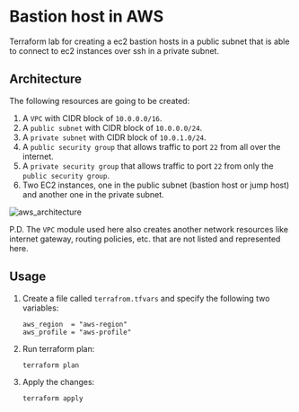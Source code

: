 # Bastion host in AWS

Terraform lab for creating a ec2 bastion hosts in a public subnet that is able to connect to ec2 instances over ssh in a private subnet.

## Architecture

The following resources are going to be created:

1. A `VPC` with CIDR block of `10.0.0.0/16`.
1. A `public subnet` with CIDR block of `10.0.0.0/24`.
1. A `private subnet` with CIDR block of `10.0.1.0/24`.
1. A `public security group` that allows traffic to port `22` from all over the internet.
1. A `private security group` that allows traffic to port `22` from only the `public security group`.
1. Two EC2 instances, one in the public subnet (bastion host or jump host) and another one in the private subnet.

![aws_architecture](./docs/bastion_hosts_aws.png)

P.D. The `VPC` module used here also creates another network resources like internet gateway, routing policies, etc. that are not listed and represented here.

## Usage
1. Create a file called `terrafrom.tfvars` and specify the following two variables:
    ```
    aws_region  = "aws-region"
    aws_profile = "aws-profile"
    ```

1. Run terraform plan:
    ```
    terraform plan
    ```

1. Apply the changes:
    ```
    terraform apply
    ```
